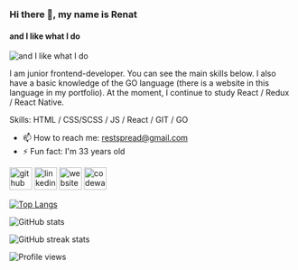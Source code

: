 ### Hi there 👋, my name is Renat
#### and I like what I do
![and I like what I do](https://i.ibb.co/dfGYfcL/photo.jpg)

I am junior frontend-developer. You can see the main skills below. I also have a basic knowledge of the GO language (there is a website in this language in my portfolio). At the moment, I continue to study React / Redux / React Native.

Skills: HTML / CSS/SCSS / JS / React / GIT / GO

- 📫 How to reach me: restspread@gmail.com 
- ⚡ Fun fact: I'm 33 years old 


[<img src='https://cdn.jsdelivr.net/npm/simple-icons@3.0.1/icons/github.svg' alt='github' height='40'>](https://github.com/Renik07)  [<img src='https://cdn.jsdelivr.net/npm/simple-icons@3.0.1/icons/linkedin.svg' alt='linkedin' height='40'>](https://www.linkedin.com/in/renat-gayazutdinov-07344a65/)  [<img src='https://cdn.jsdelivr.net/npm/simple-icons@3.0.1/icons/icloud.svg' alt='website' height='40'>](https://www.riportfolio.ru/)  [<img src='https://cdn.jsdelivr.net/npm/simple-icons@3.0.1/icons/codewars.svg' alt='codewars' height='40'>](https://www.codewars.com/users/Renik07)  

[![Top Langs](https://github-readme-stats.vercel.app/api/top-langs/?username=Renik07)](https://github.com/anuraghazra/github-readme-stats)

![GitHub stats](https://github-readme-stats.vercel.app/api?username=Renik07&show_icons=true)  

![GitHub streak stats](https://github-readme-streak-stats.herokuapp.com/?user=Renik07)  

![Profile views](https://gpvc.arturio.dev/Renik07)  
